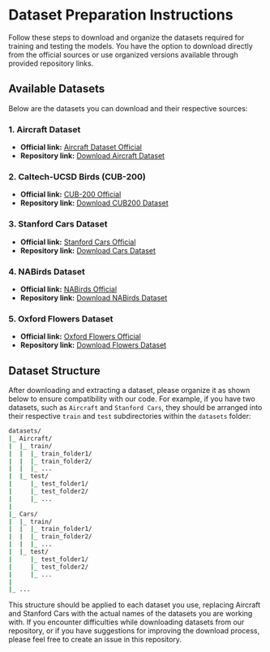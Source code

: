 # Dataset Preparation Instructions

Follow these steps to download and organize the datasets required for training and testing the models. You have the option to download directly from the official sources or use organized versions available through provided repository links.

## Available Datasets
Below are the datasets you can download and their respective sources:

### 1. Aircraft Dataset
- **Official link:** [Aircraft Dataset Official](https://www.robots.ox.ac.uk/~vgg/data/fgvc-aircraft/)
- **Repository link:** [Download Aircraft Dataset](https://drive.google.com/uc?export=download&id=1v_cOB1gOIneI-Y1vJC7WUSvwH2FP9qCS)

### 2. Caltech-UCSD Birds (CUB-200)
- **Official link:** [CUB-200 Official](https://data.caltech.edu/records/65de6-vp158)
- **Repository link:** [Download CUB200 Dataset](https://drive.google.com/uc?export=download&id=1S9RgrN-Ys6Ogc11av-9apy9sMeMuoqDZ)

### 3. Stanford Cars Dataset
- **Official link:** [Stanford Cars Official](https://pytorch.org/vision/0.16/generated/torchvision.datasets.StanfordCars.html)
- **Repository link:** [Download Cars Dataset](https://drive.google.com/uc?export=download&id=1DhVbnAlBaY75n6YNbyopwyPulkjszk-m)

### 4. NABirds Dataset
- **Official link:** [NABirds Official](https://dl.allaboutbirds.org/nabirds)
- **Repository link:** [Download NABirds Dataset](https://drive.google.com/uc?export=download&id=1B7eYvXTXNGrJcMDySU62U-RGXF9b-5zh)

### 5. Oxford Flowers Dataset
- **Official link:** [Oxford Flowers Official](https://www.robots.ox.ac.uk/~vgg/data/flowers/102/)
- **Repository link:** [Download Flowers Dataset](https://drive.google.com/uc?export=download&id=10fFJGlCAE1NC5eGoun4nW6C6s_CpBKEH)

## Dataset Structure
After downloading and extracting a dataset, please organize it as shown below to ensure compatibility with our code. For example, if you have two datasets, such as `Aircraft` and `Stanford Cars`, they should be arranged into their respective `train` and `test` subdirectories within the `datasets` folder:

```bash
datasets/
|_ Aircraft/
|  |_ train/
|  |  |_ train_folder1/
|  |  |_ train_folder2/
|  |  |_ ...
|  |_ test/
|     |_ test_folder1/
|     |_ test_folder2/
|     |_ ...
|
|_ Cars/
|  |_ train/
|  |  |_ train_folder1/
|  |  |_ train_folder2/
|  |  |_ ...
|  |_ test/
|     |_ test_folder1/
|     |_ test_folder2/
|     |_ ...
|
|_ ...
```
This structure should be applied to each dataset you use, replacing Aircraft and Stanford Cars with the actual names of the datasets you are working with. If you encounter difficulties while downloading datasets from our repository, or if you have suggestions for improving the download process, please feel free to create an issue in this repository. 
